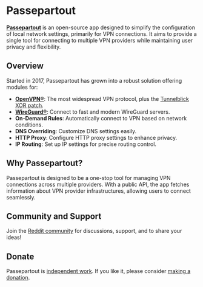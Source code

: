 # Passepartout

**[Passepartout][app-store]** is an open-source app designed to simplify the configuration of local network settings, primarily for VPN connections. It aims to provide a single tool for connecting to multiple VPN providers while maintaining user privacy and flexibility.

## Overview

Started in 2017, Passepartout has grown into a robust solution offering modules for:

- **[OpenVPN®][openvpn]**: The most widespread VPN protocol, plus the [Tunnelblick XOR patch][openvpn-xor-patch].
- **[WireGuard®][wireguard]**: Connect to fast and modern WireGuard servers.
- **On-Demand Rules**: Automatically connect to VPN based on network conditions.
- **DNS Overriding**: Customize DNS settings easily.
- **HTTP Proxy**: Configure HTTP proxy settings to enhance privacy.
- **IP Routing**: Set up IP settings for precise routing control.

## Why Passepartout?

Passepartout is designed to be a one-stop tool for managing VPN connections across multiple providers. With a public API, the app fetches information about VPN provider infrastructures, allowing users to connect seamlessly.

## Community and Support

Join the [Reddit community](https://www.reddit.com/r/passepartout/) for discussions, support, and to share your ideas!

## Donate

Passepartout is [independent work][web-about]. If you like it, please consider [making a donation][web-donate].

[app-store]: https://apps.apple.com/us/app/passepartout-vpn-client/id1433648537
[openvpn]: https://openvpn.net/index.php/open-source/overview.html
[openvpn-xor-patch]: https://tunnelblick.net/cOpenvpn_xorpatch.html
[wireguard]: https://www.wireguard.com/
[web-about]: https://passepartoutvpn.app/about/
[web-donate]: https://buymeacoffee.com/passepartout
